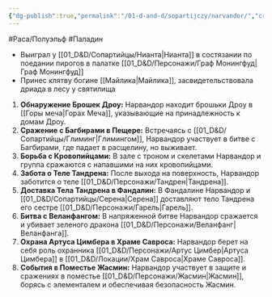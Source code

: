 ```yaml
---
{"dg-publish":true,"permalink":"/01-d-and-d/sopartijczy/narvandor/","created":"2024-11-09T09:06:50.054+03:00","updated":"2023-12-27T12:59:18.493+03:00"}
---
```


#Раса/Полуэльф #Паладин  

* Выиграл у [[01_D&D/Сопартийцы/Нианта\|Нианта]] в состязании по поедании пирогов в палатке [[01_D&D/Персонажи/Граф Монингфуд\|Граф Монингфуд]]
* Принес клятву богине [[Майлика\|Майлика]], засвидетельствовала дриада в лесу у святилища

1. **Обнаружение Брошек Дроу:** Нарвандор находит брошьки Дроу в [[Горы меча\|Горах Меча]], указывающие на принадлежность к домам Дроу.
2. **Сражение с Багбирами в Пещере:** Встречаясь с [[01_D&D/Сопартийцы/Глиминг\|Глимингом]], Нарвандор участвует в битве с Багбирами, где падает в расщелину, но выживает.
3. **Борьба с Кровопийцами:** В зале с троном и скелетами Нарвандор и группа сражаются с напавшими на них кровопийцами.
4. **Забота о Теле Тандрена:** После выхода на поверхность, Нарвандор заботится о теле [[01_D&D/Персонажи/Тандрен\|Тандрена]].
5. **Доставка Тела Тандрена в Фандалин:** В Фандалине Нарвандор и [[01_D&D/Сопартийцы/Серена\|Серена]] доставляют тело Тандрена его сестре [[01_D&D/Персонажи/Гарель\|Гарель]].
6. **Битва с Веланфангом:** В напряженной битве Нарвандор сражается и убивает зеленого дракона [[01_D&D/Персонажи/Веланфанг\|Веланфанга]].
7. **Охрана Артуса Цимбера в Храме Савроса:** Нарвандор берет на себя роль охранника [[01_D&D/Персонажи/Артус Цимбер\|Артуса Цимбера]] в [[01_D&D/Локации/Храм Савроса\|Храме Савроса]].
8. **События в Поместье Жасмин:** Нарвандор участвует в защите и сражениях в поместье [[01_D&D/Персонажи/Жасмин\|Жасмин]], борясь с элементалем и обеспечивая безопасность Жасмин.
